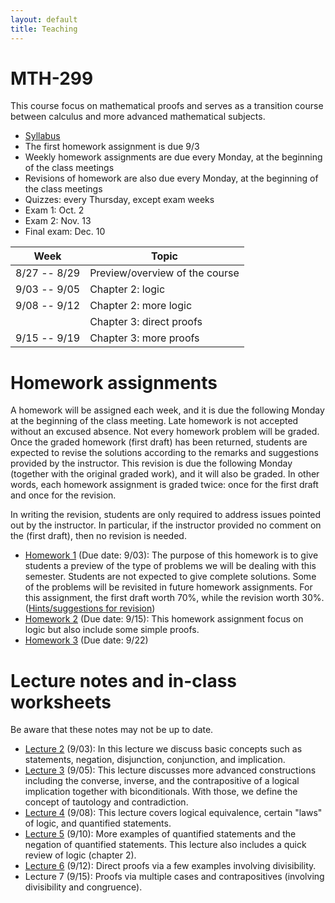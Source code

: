 ```yaml
---
layout: default
title: Teaching
---
```


MTH-299
=======

This course focus on mathematical proofs and 
serves as a transition course between calculus and more advanced mathematical subjects.

* [Syllabus](299-syllabus.pdf)
* The first homework assignment is due 9/3
* Weekly homework assignments are due every Monday, at the beginning of the class meetings
* Revisions of homework are also due every Monday, at the beginning of the class meetings
* Quizzes: every Thursday, except exam weeks
* Exam 1: Oct. 2
* Exam 2: Nov. 13
* Final exam: Dec. 10

| Week         | Topic                          |
|--------------|--------------------------------|
| 8/27 -- 8/29 | Preview/overview of the course |
| 9/03 -- 9/05 | Chapter 2: logic               |
| 9/08 -- 9/12 | Chapter 2: more logic          |
|              | Chapter 3: direct proofs       |
| 9/15 -- 9/19 | Chapter 3: more proofs         |


Homework assignments
====================

A homework will be assigned each week, 
and it is due the following Monday at the beginning of the class meeting.
Late homework is not accepted without an excused absence.
Not every homework problem will be graded.
Once the graded homework (first draft) has been returned,
students are expected to revise the solutions
according to the remarks and suggestions provided by the instructor.
This revision is due the following Monday (together with the original graded work),
and it will also be graded.
In other words, each homework assignment is graded twice: 
once for the first draft and once for the revision. 

In writing the revision, students are 
only required to address issues pointed out by the instructor.
In particular, if the instructor provided no comment on the (first draft),
then no revision is needed.

* [Homework 1](299-hw1.pdf) (Due date: 9/03): 
    The purpose of this homework is to give students a preview 
    of the type of problems we will be dealing with this semester.
    Students are not expected to give complete solutions.
    Some of the problems will be revisited in future homework assignments.
    For this assignment, the first draft worth 70%,
    while the revision worth 30%.
    ([Hints/suggestions for revision](299-hw1-hints.pdf))
* [Homework 2](299-hw2.pdf) (Due date: 9/15):
    This homework assignment focus on logic but also include some simple proofs.
* [Homework 3](299-hw3.pdf) (Due date: 9/22)


Lecture notes and in-class worksheets
=====================================

Be aware that these notes may not be up to date.

* [Lecture 2](299-lec2.pdf) (9/03):
    In this lecture we discuss basic concepts such as
    statements, negation, disjunction, conjunction, and implication.
* [Lecture 3](299-lec3.pdf) (9/05):
    This lecture discusses more advanced constructions
    including the converse, inverse, and the contrapositive of a logical implication
    together with biconditionals.
    With those, we define the concept of tautology and contradiction.
* [Lecture 4](299-lec4.pdf) (9/08):
    This lecture covers logical equivalence, certain "laws" of logic,
    and quantified statements.
* [Lecture 5](299-lec5.pdf) (9/10):
    More examples of quantified statements and the negation of quantified statements.
    This lecture also includes a quick review of logic (chapter 2).
* [Lecture 6](299-lec6.pdf) (9/12):
    Direct proofs via a few examples involving divisibility.
* Lecture 7 (9/15):
    Proofs via multiple cases and contrapositives (involving divisibility and congruence).



